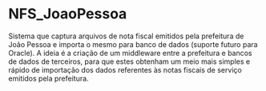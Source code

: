 NFS_JoaoPessoa
==============

Sistema que captura arquivos de nota fiscal emitidos pela prefeitura de João Pessoa e importa o mesmo para banco de dados (suporte futuro para Oracle). A ideia é a criação de um middleware entre a prefeitura e bancos de dados de terceiros, para que estes obtenham um meio mais simples e rápido de importação dos dados referentes às notas fiscais de serviço emitidos pela prefeitura.
